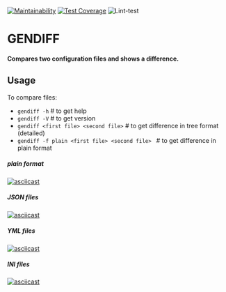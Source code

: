 [![Maintainability](https://api.codeclimate.com/v1/badges/11beb9e9755904a71c26/maintainability)](https://codeclimate.com/github/IoannP/frontend-project-lvl2/maintainability) [![Test Coverage](https://api.codeclimate.com/v1/badges/11beb9e9755904a71c26/test_coverage)](https://codeclimate.com/github/IoannP/frontend-project-lvl2/test_coverage) ![Lint-test](https://github.com/IoannP/frontend-project-lvl2/workflows/Lint-test/badge.svg)

# GENDIFF
#### Compares two configuration files and shows a difference.

## Usage
To compare files:
* ```gendiff -h``` # to get help
* ```gendiff -V``` # to get version
* ```gendiff <first file> <second file>```  # to get difference in tree format (detailed)
* ```gendiff -f plain <first file> <second file> ``` # to get difference in plain format

##### plain format
[![asciicast](https://asciinema.org/a/5ote56BPOdYAOoE5VKMX5PdhE.svg)](https://asciinema.org/a/5ote56BPOdYAOoE5VKMX5PdhE)

##### JSON files
[![asciicast](https://asciinema.org/a/sTUxuqox67gxL3mDWy7jc0TrT.svg)](https://asciinema.org/a/sTUxuqox67gxL3mDWy7jc0TrT)

##### YML files
[![asciicast](https://asciinema.org/a/RX5hU1dPYEAv16iCuh1WZF7P2.svg)](https://asciinema.org/a/RX5hU1dPYEAv16iCuh1WZF7P2)

##### INI files
[![asciicast](https://asciinema.org/a/cc7ueOcpIlLDXygzMINSYlYHZ.svg)](https://asciinema.org/a/cc7ueOcpIlLDXygzMINSYlYHZ)